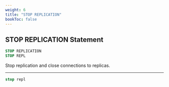 ```yaml
---
weight: 6
title: "STOP REPLICATION"
bookToc: false
---
```


## STOP REPLICATION Statement

```SQL
STOP REPLICATION
STOP REPL
```

Stop replication and close connections to replicas.

---

```SQL
stop repl
```
